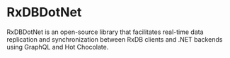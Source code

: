 # RxDBDotNet
RxDBDotNet is an open-source library that facilitates real-time data replication and synchronization between RxDB clients and .NET backends using GraphQL and Hot Chocolate.
